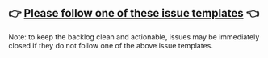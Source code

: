 ## 👉 [Please follow one of these issue templates](https://github.com/aragon/aragon-cli/issues/new/choose) 👈

Note: to keep the backlog clean and actionable, issues may be immediately closed if they do not follow one of the above issue templates.

